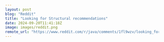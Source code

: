 ```yaml
---
layout: post
blog: "Reddit"
title: "Looking for Structural recommendations"
date: 2024-09-20T11:41:18Z
image: images/reddit.png
remote_url: "https://www.reddit.com/r/java/comments/1fl9wzv/looking_for_structural_recommendations/"
---
```

